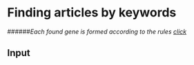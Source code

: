 # Finding articles by keywords

######*Each found gene is formed according to the rules [click](https://www.ncbi.nlm.nih.gov/Sitemap/samplerecord.html)*

## Input


